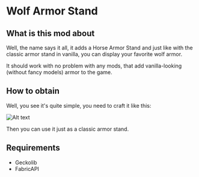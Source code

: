 # Wolf Armor Stand
## What is this mod about
Well, the name says it all, it adds a Horse Armor Stand and just like with the classic armor stand in vanilla, you can display your favorite wolf armor.

It should work with no problem with any mods, that add vanilla-looking (without fancy models) armor to the game.

## How to obtain
Well, you see it's quite simple, you need to craft it like this:

![Alt text](https://cdn.modrinth.com/data/9CbsP5lC/images/fb045f5abc302de4e4ad808aeed506d950617f62.png)

Then you can use it just as a classic armor stand.

## Requirements
- Geckolib
- FabricAPI
